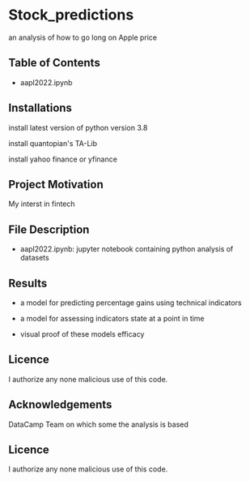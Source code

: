 # Stock_predictions
an analysis of how to go long on Apple price


## Table of Contents

- aapl2022.ipynb


## Installations

install latest version of python version 3.8

install quantopian's TA-Lib

install yahoo finance or yfinance


## Project Motivation

My interst in fintech


## File Description  

- aapl2022.ipynb: jupyter notebook containing python analysis of datasets


## Results

- a model for predicting percentage gains using technical indicators

- a model for assessing indicators state at a point in time

- visual proof of these models efficacy

## Licence

I authorize any none malicious use of this code.



## Acknowledgements

DataCamp Team on which some the analysis is based


## Licence

I authorize any none malicious use of this code.
